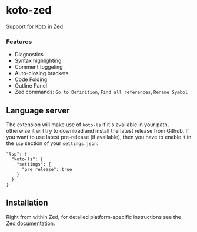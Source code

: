 # koto-zed
[Support for Koto in Zed](https://zed.dev/extensions?query=Koto)

### Features
- Diagnostics
- Syntax highlighting
- Comment toggeling
- Auto-closing brackets
- Code Folding
- Outline Panel
- Zed commands: `Go to Definition`, `Find all references`, `Rename Symbol`

## Language server
The extension will make use of `koto-ls` if it's available in your path, otherwise it will try to download and install the latest release from Github. If you want to use latest pre-release (if available), then you have
to enable it in the `lsp` section of your `settings.json`:
```
"lsp": {
  "koto-ls": {
    "settings": {
      "pre_release": true
    }
  }
}
```

## Installation
Right from within Zed, for detailed platform-specific instructions see the [Zed documentation](https://zed.dev/docs/extensions/installing-extensions#installing-extensions).

